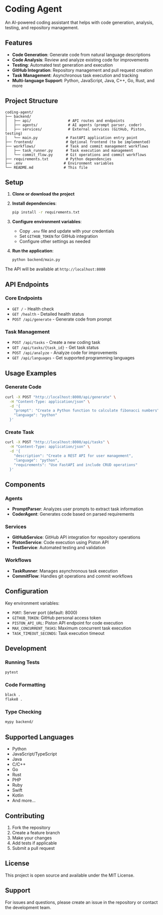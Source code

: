 # Coding Agent

An AI-powered coding assistant that helps with code generation, analysis, testing, and repository management.

## Features

- **Code Generation**: Generate code from natural language descriptions
- **Code Analysis**: Review and analyze existing code for improvements
- **Testing**: Automated test generation and execution
- **GitHub Integration**: Repository management and pull request creation
- **Task Management**: Asynchronous task execution and tracking
- **Multi-language Support**: Python, JavaScript, Java, C++, Go, Rust, and more

## Project Structure

```
coding-agent/
├── backend/
│   ├── api/                 # API routes and endpoints
│   ├── agents/              # AI agents (prompt parser, coder)
│   ├── services/            # External services (GitHub, Piston, testing)
│   └── main.py             # FastAPI application entry point
├── frontend/               # Optional frontend (to be implemented)
├── workflows/              # Task and commit management workflows
│   ├── task_runner.py      # Task execution and management
│   └── commit_flow.py      # Git operations and commit workflows
├── requirements.txt        # Python dependencies
├── .env                   # Environment variables
└── README.md              # This file
```

## Setup

1. **Clone or download the project**
2. **Install dependencies**:
   ```bash
   pip install -r requirements.txt
   ```

3. **Configure environment variables**:
   - Copy `.env` file and update with your credentials
   - Set `GITHUB_TOKEN` for GitHub integration
   - Configure other settings as needed

4. **Run the application**:
   ```bash
   python backend/main.py
   ```

The API will be available at `http://localhost:8000`

## API Endpoints

### Core Endpoints
- `GET /` - Health check
- `GET /health` - Detailed health status
- `POST /api/generate` - Generate code from prompt

### Task Management
- `POST /api/tasks` - Create a new coding task
- `GET /api/tasks/{task_id}` - Get task status
- `POST /api/analyze` - Analyze code for improvements
- `GET /api/languages` - Get supported programming languages

## Usage Examples

### Generate Code
```bash
curl -X POST "http://localhost:8000/api/generate" \
  -H "Content-Type: application/json" \
  -d '{
    "prompt": "Create a Python function to calculate fibonacci numbers",
    "language": "python"
  }'
```

### Create Task
```bash
curl -X POST "http://localhost:8000/api/tasks" \
  -H "Content-Type: application/json" \
  -d '{
    "description": "Create a REST API for user management",
    "language": "python",
    "requirements": "Use FastAPI and include CRUD operations"
  }'
```

## Components

### Agents
- **PromptParser**: Analyzes user prompts to extract task information
- **CoderAgent**: Generates code based on parsed requirements

### Services
- **GitHubService**: GitHub API integration for repository operations
- **PistonService**: Code execution using Piston API
- **TestService**: Automated testing and validation

### Workflows
- **TaskRunner**: Manages asynchronous task execution
- **CommitFlow**: Handles git operations and commit workflows

## Configuration

Key environment variables:

- `PORT`: Server port (default: 8000)
- `GITHUB_TOKEN`: GitHub personal access token
- `PISTON_API_URL`: Piston API endpoint for code execution
- `MAX_CONCURRENT_TASKS`: Maximum concurrent task execution
- `TASK_TIMEOUT_SECONDS`: Task execution timeout

## Development

### Running Tests
```bash
pytest
```

### Code Formatting
```bash
black .
flake8 .
```

### Type Checking
```bash
mypy backend/
```

## Supported Languages

- Python
- JavaScript/TypeScript
- Java
- C/C++
- Go
- Rust
- PHP
- Ruby
- Swift
- Kotlin
- And more...

## Contributing

1. Fork the repository
2. Create a feature branch
3. Make your changes
4. Add tests if applicable
5. Submit a pull request

## License

This project is open source and available under the MIT License.

## Support

For issues and questions, please create an issue in the repository or contact the development team.
